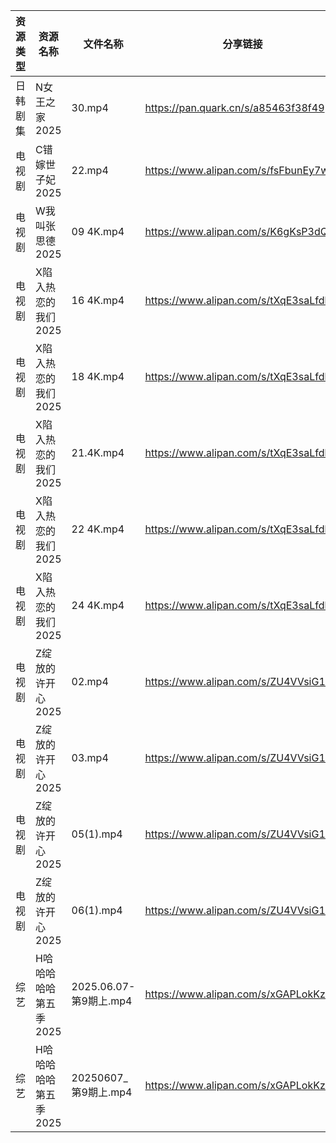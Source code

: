 | 资源类型 | 资源名称          | 文件名称                | 分享链接                                 | 更新时间                |
| ---- | ------------- | ------------------- | ------------------------------------ | ------------------- |
| 日韩剧集 | N女王之家2025     | 30.mp4              | https://pan.quark.cn/s/a85463f38f49  | 2025-06-07 16:28:58 |
| 电视剧  | C错嫁世子妃2025    | 22.mp4              | https://www.alipan.com/s/fsFbunEy7wg | 2025-06-07 14:05:14 |
| 电视剧  | W我叫张思德2025    | 09 4K.mp4           | https://www.alipan.com/s/K6gKsP3dQ5J | 2025-06-07 13:05:46 |
| 电视剧  | X陷入热恋的我们2025  | 16 4K.mp4           | https://www.alipan.com/s/tXqE3saLfdb | 2025-06-07 13:06:00 |
| 电视剧  | X陷入热恋的我们2025  | 18 4K.mp4           | https://www.alipan.com/s/tXqE3saLfdb | 2025-06-07 13:06:00 |
| 电视剧  | X陷入热恋的我们2025  | 21.4K.mp4           | https://www.alipan.com/s/tXqE3saLfdb | 2025-06-07 13:05:59 |
| 电视剧  | X陷入热恋的我们2025  | 22 4K.mp4           | https://www.alipan.com/s/tXqE3saLfdb | 2025-06-07 13:05:59 |
| 电视剧  | X陷入热恋的我们2025  | 24 4K.mp4           | https://www.alipan.com/s/tXqE3saLfdb | 2025-06-07 13:05:58 |
| 电视剧  | Z绽放的许开心2025   | 02.mp4              | https://www.alipan.com/s/ZU4VVsiG1J9 | 2025-06-07 13:06:13 |
| 电视剧  | Z绽放的许开心2025   | 03.mp4              | https://www.alipan.com/s/ZU4VVsiG1J9 | 2025-06-07 13:06:13 |
| 电视剧  | Z绽放的许开心2025   | 05(1).mp4           | https://www.alipan.com/s/ZU4VVsiG1J9 | 2025-06-07 13:06:12 |
| 电视剧  | Z绽放的许开心2025   | 06(1).mp4           | https://www.alipan.com/s/ZU4VVsiG1J9 | 2025-06-07 13:06:12 |
| 综艺   | H哈哈哈哈哈第五季2025 | 2025.06.07-第9期上.mp4 | https://www.alipan.com/s/xGAPLokKzoj | 2025-06-07 13:06:32 |
| 综艺   | H哈哈哈哈哈第五季2025 | 20250607_第9期上.mp4   | https://www.alipan.com/s/xGAPLokKzoj | 2025-06-07 14:06:29 |
